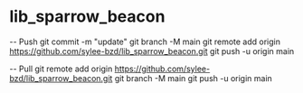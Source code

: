 # lib_sparrow_beacon

-- Push
git commit -m "update"
git branch -M main
git remote add origin https://github.com/sylee-bzd/lib_sparrow_beacon.git
git push -u origin main

-- Pull
git remote add origin https://github.com/sylee-bzd/lib_sparrow_beacon.git
git branch -M main
git push -u origin main

